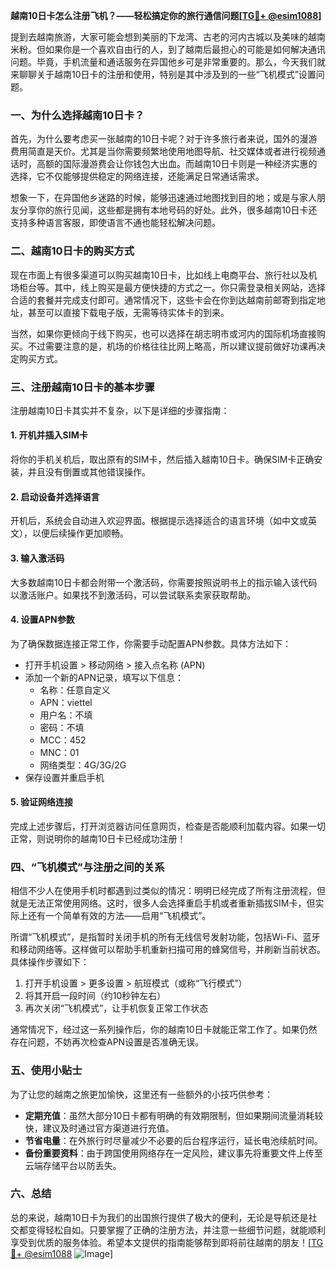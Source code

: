 **越南10日卡怎么注册飞机？——轻松搞定你的旅行通信问题[[TG💪+ @esim1088](https://t.me/s/esim1088)]**

提到去越南旅游，大家可能会想到美丽的下龙湾、古老的河内古城以及美味的越南米粉。但如果你是一个喜欢自由行的人，到了越南后最担心的可能是如何解决通讯问题。毕竟，手机流量和通话服务在异国他乡可是非常重要的。那么，今天我们就来聊聊关于越南10日卡的注册和使用，特别是其中涉及到的一些“飞机模式”设置问题。

### 一、为什么选择越南10日卡？

首先，为什么要考虑买一张越南的10日卡呢？对于许多旅行者来说，国外的漫游费用简直是天价。尤其是当你需要频繁地使用地图导航、社交媒体或者进行视频通话时，高额的国际漫游费会让你钱包大出血。而越南10日卡则是一种经济实惠的选择，它不仅能够提供稳定的网络连接，还能满足日常通话需求。

想象一下，在异国他乡迷路的时候，能够迅速通过地图找到目的地；或是与家人朋友分享你的旅行见闻，这些都是拥有本地号码的好处。此外，很多越南10日卡还支持多种语言客服，即使语言不通也能轻松解决问题。

### 二、越南10日卡的购买方式

现在市面上有很多渠道可以购买越南10日卡，比如线上电商平台、旅行社以及机场柜台等。其中，线上购买是最方便快捷的方式之一。你只需登录相关网站，选择合适的套餐并完成支付即可。通常情况下，这些卡会在你到达越南前邮寄到指定地址，甚至可以直接下载电子版，无需等待实体卡的到来。

当然，如果你更倾向于线下购买，也可以选择在胡志明市或河内的国际机场直接购买。不过需要注意的是，机场的价格往往比网上略高，所以建议提前做好功课再决定购买方式。

### 三、注册越南10日卡的基本步骤

注册越南10日卡其实并不复杂，以下是详细的步骤指南：

#### 1. 开机并插入SIM卡
将你的手机关机后，取出原有的SIM卡，然后插入越南10日卡。确保SIM卡正确安装，并且没有倒置或其他错误操作。

#### 2. 启动设备并选择语言
开机后，系统会自动进入欢迎界面。根据提示选择适合的语言环境（如中文或英文），以便后续操作更加顺畅。

#### 3. 输入激活码
大多数越南10日卡都会附带一个激活码，你需要按照说明书上的指示输入该代码以激活账户。如果找不到激活码，可以尝试联系卖家获取帮助。

#### 4. 设置APN参数
为了确保数据连接正常工作，你需要手动配置APN参数。具体方法如下：
   - 打开手机设置 > 移动网络 > 接入点名称 (APN)
   - 添加一个新的APN记录，填写以下信息：
     - 名称：任意自定义
     - APN：viettel
     - 用户名：不填
     - 密码：不填
     - MCC：452
     - MNC：01
     - 网络类型：4G/3G/2G
   - 保存设置并重启手机

#### 5. 验证网络连接
完成上述步骤后，打开浏览器访问任意网页，检查是否能顺利加载内容。如果一切正常，则说明你的越南10日卡已经成功注册！

### 四、“飞机模式”与注册之间的关系

相信不少人在使用手机时都遇到过类似的情况：明明已经完成了所有注册流程，但就是无法正常使用网络。这时，很多人会选择重启手机或者重新插拔SIM卡，但实际上还有一个简单有效的方法——启用“飞机模式”。

所谓“飞机模式”，是指暂时关闭手机的所有无线信号发射功能，包括Wi-Fi、蓝牙和移动网络等。这样做可以帮助手机重新扫描可用的蜂窝信号，并刷新当前状态。具体操作步骤如下：

1. 打开手机设置 > 更多设置 > 航班模式（或称“飞行模式”）
2. 将其开启一段时间（约10秒钟左右）
3. 再次关闭“飞机模式”，让手机恢复正常工作状态

通常情况下，经过这一系列操作后，你的越南10日卡就能正常工作了。如果仍然存在问题，不妨再次检查APN设置是否准确无误。

### 五、使用小贴士

为了让您的越南之旅更加愉快，这里还有一些额外的小技巧供参考：

- **定期充值**：虽然大部分10日卡都有明确的有效期限制，但如果期间流量消耗较快，建议及时通过官方渠道进行充值。
- **节省电量**：在外旅行时尽量减少不必要的后台程序运行，延长电池续航时间。
- **备份重要资料**：由于跨国使用网络存在一定风险，建议事先将重要文件上传至云端存储平台以防丢失。

### 六、总结

总的来说，越南10日卡为我们的出国旅行提供了极大的便利，无论是导航还是社交都变得轻松自如。只要掌握了正确的注册方法，并注意一些细节问题，就能顺利享受到优质的服务体验。希望本文提供的指南能够帮到即将前往越南的朋友！[[TG💪+ @esim1088](https://t.me/s/esim1088) ![Image](https://i.postimg.cc/4NQfJmqS/Snipaste-2025-05-13-00-14-12.png)]